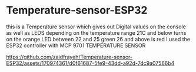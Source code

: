 # Temperature-sensor-ESP32
this is a Temperature sensor which gives out Digital values on the console as well as LEDS depending on the temperature range 
21C and below turns on the orange LED 
between 22 and 25 green 
26 and above is red 
I used the ESP32 controller with MCP 9701 TEMPERATURE SENSOR





https://github.com/zaidfrayeh/Temperature-sensor-ESP32/assets/170974361/d0f61687-5fe9-43dd-a92d-7dc9a07566b4

